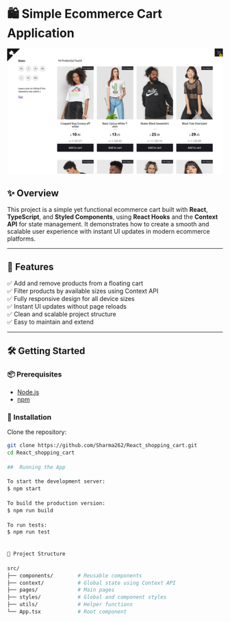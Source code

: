 # 🛍️ Simple Ecommerce Cart Application  

<p align="center">
  <img src="./readme-banner.png" alt="React Shopping Cart Banner" />
</p>

## ✨ Overview

This project is a simple yet functional ecommerce cart built with **React**, **TypeScript**, and **Styled Components**, using **React Hooks** and the **Context API** for state management. It demonstrates how to create a smooth and scalable user experience with instant UI updates in modern ecommerce platforms.

---

## 🚀 Features

✅ Add and remove products from a floating cart  
✅ Filter products by available sizes using Context API  
✅ Fully responsive design for all device sizes  
✅ Instant UI updates without page reloads  
✅ Clean and scalable project structure  
✅ Easy to maintain and extend  

---

## 🛠️ Getting Started

### 📦 Prerequisites

- [Node.js](https://nodejs.org/)
- [npm](https://www.npmjs.com/)

### 🔧 Installation

Clone the repository:

```bash
git clone https://github.com/Sharma262/React_shopping_cart.git
cd React_shopping_cart

##  Running the App

To start the development server:
$ npm start

To build the production version:
$ npm run build

To run tests:
$ npm run test


📁 Project Structure

src/
├── components/        # Reusable components
├── context/           # Global state using Context API
├── pages/             # Main pages
├── styles/            # Global and component styles
├── utils/             # Helper functions
└── App.tsx            # Root component